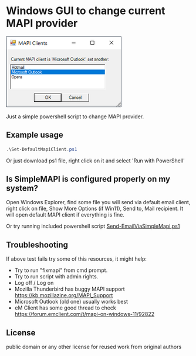 # Windows GUI to change current MAPI provider
![](example.png)

Just a simple powershell script to change MAPI provider.

## Example usage
```powershell
.\Set-DefaultMapiClient.ps1
```

Or just download ps1 file, right click on it and select 'Run with PowerShell'

## Is SimpleMAPI is configured properly on my system?

Open Windows Explorer, find some file you will send via default email client, right click on file, Show More Options (if Win11), Send to, Mail recipient. It will open default MAPI client if everything is fine.

Or try running included powershell script [Send-EmailViaSimpleMapi.ps1](examples\Send-EmailViaSimpleMapi.ps1)

## Troubleshooting
If above test fails try some of this resources, it might help:
 - Try to run "fixmapi" from cmd prompt.
 - Try to run script with admin rights.
 - Log off / Log on
 - Mozilla Thunderbird has buggy MAPI support https://kb.mozillazine.org/MAPI_Support
 - Microsoft Outlook (old one) usually works best
 - eM Client has some good thread to check https://forum.emclient.com/t/mapi-on-windows-11/92822

## License
public domain  or any other license for reused work from original authors
